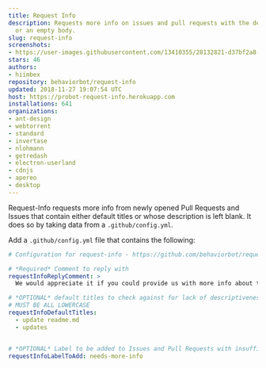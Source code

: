 ```yaml
---
title: Request Info
description: Requests more info on issues and pull requests with the default title
  or an empty body.
slug: request-info
screenshots:
- https://user-images.githubusercontent.com/13410355/28132821-d37bf2a8-66f2-11e7-9e7b-5930ba65d67a.png
stars: 46
authors:
- hiimbex
repository: behaviorbot/request-info
updated: 2018-11-27 19:07:54 UTC
host: https://probot-request-info.herokuapp.com
installations: 641
organizations:
- ant-design
- webtorrent
- standard
- invertase
- nlohmann
- getredash
- electron-userland
- cdnjs
- apereo
- desktop
---
```



Request-Info requests more info from newly opened Pull Requests and Issues that contain either default titles or whose description is left blank. It does so by taking data from a `.github/config.yml`.

 Add a `.github/config.yml` file that contains the following:

```yml
# Configuration for request-info - https://github.com/behaviorbot/request-info

# *Required* Comment to reply with
requestInfoReplyComment: >
  We would appreciate it if you could provide us with more info about this issue/pr!

# *OPTIONAL* default titles to check against for lack of descriptiveness
# MUST BE ALL LOWERCASE
requestInfoDefaultTitles:
  - update readme.md
  - updates


# *OPTIONAL* Label to be added to Issues and Pull Requests with insufficient information given
requestInfoLabelToAdd: needs-more-info
```
